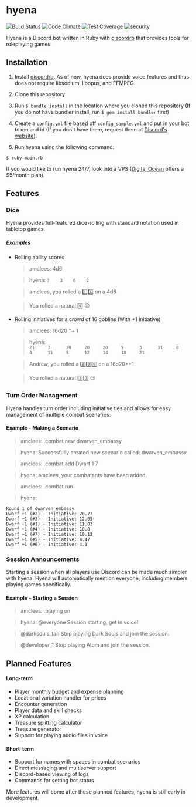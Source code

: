 # hyena
[![Build Status](https://travis-ci.org/amclees/hyena.svg?branch=master)](https://travis-ci.org/amclees/hyena) [![Code Climate](https://codeclimate.com/github/amclees/hyena/badges/gpa.svg)](https://codeclimate.com/github/amclees/hyena) [![Test Coverage](https://codeclimate.com/github/amclees/hyena/badges/coverage.svg)](https://codeclimate.com/github/amclees/hyena/coverage) [![security](https://hakiri.io/github/amclees/hyena/master.svg)](https://hakiri.io/github/amclees/hyena/master)

Hyena is a Discord bot written in Ruby with [discordrb](https://github.com/meew0/discordrb) that provides tools for roleplaying games.

## Installation

1. Install [discordrb](https://github.com/meew0/discordrb). As of now, hyena does
provide voice features and thus does not require libsodium, libopus, and FFMPEG.

2. Clone this repository

3. Run `$ bundle install` in the location where you cloned this repository (If
  you do not have bundler install, run `$ gem install bundler` first)

4. Create a `config.yml` file based off `config_sample.yml` and put in your bot
token and id (If you don't have them, request them at
[Discord's website](https://discordapp.com/developers/applications/me)).

5. Run hyena using the following command:
```
$ ruby main.rb
```

If you would like to run hyena 24/7, look into a VPS ([Digital Ocean](https://www.digitalocean.com/) offers a $5/month plan).

## Features
### Dice
Hyena provides full-featured dice-rolling with standard notation used in tabletop
games.

##### Examples
* Rolling ability scores
  > amclees: 4d6

  > hyena:
  `3    3    6    2`   

  > amclees, you rolled a :one::four: on a 4d6

  >You rolled a natural :six: :heart_eyes:
* Rolling initiatives for a crowd of 16 goblins (With +1 initiative)
  > amclees: 16d20 *+ 1

  > hyena:  
  ```21     3      20     20     20     9      3      11     8      4      11     5      12     14     18     21```     

  > Andrew, you rolled a :two::zero::zero: on a 16d20*+1

  > You rolled a natural :two::zero: :heart_eyes:

### Turn Order Management
Hyena handles turn order including initiative ties and allows for easy management
of multiple combat scenarios.

#### Example - Making a Scenario
> amclees: .combat new dwarven_embassy

> hyena: Successfully created new scenario called: dwarven_embassy

> amclees: .combat add Dwarf 1 7

> hyena: amclees, your combatants have been added.

> amclees: .combat run

> hyena:
```
Round 1 of dwarven_embassy
Dwarf +1 (#2) - Initiative: 20.77
Dwarf +1 (#3) - Initiative: 12.65
Dwarf +1 (#1) - Initiative: 11.03
Dwarf +1 (#4) - Initiative: 10.8
Dwarf +1 (#7) - Initiative: 10.12
Dwarf +1 (#5) - Initiative: 4.47
Dwarf +1 (#6) - Initiative: 4.1
```

### Session Announcements
Starting a session when all players use Discord can be made much simpler with hyena.
Hyena will automatically mention everyone, including members playing games specifically.

#### Example - Starting a Session
> amclees: .playing on

> hyena: @everyone Session starting, get in voice!

> @darksouls_fan Stop playing Dark Souls and join the session.

> @developer_1 Stop playing Atom and join the session.

## Planned Features
#### Long-term
* Player monthly budget and expense planning
* Locational variation handler for prices
* Encounter generation
* Player data and skill checks
* XP calculation
* Treasure splitting calculator
* Treasure generator
* Support for playing audio files in voice

#### Short-term
* Support for names with spaces in combat scenarios
* Direct messaging and multiserver support
* Discord-based viewing of logs
* Commands for setting bot status


More features will come after these planned features, hyena is still early in development.
